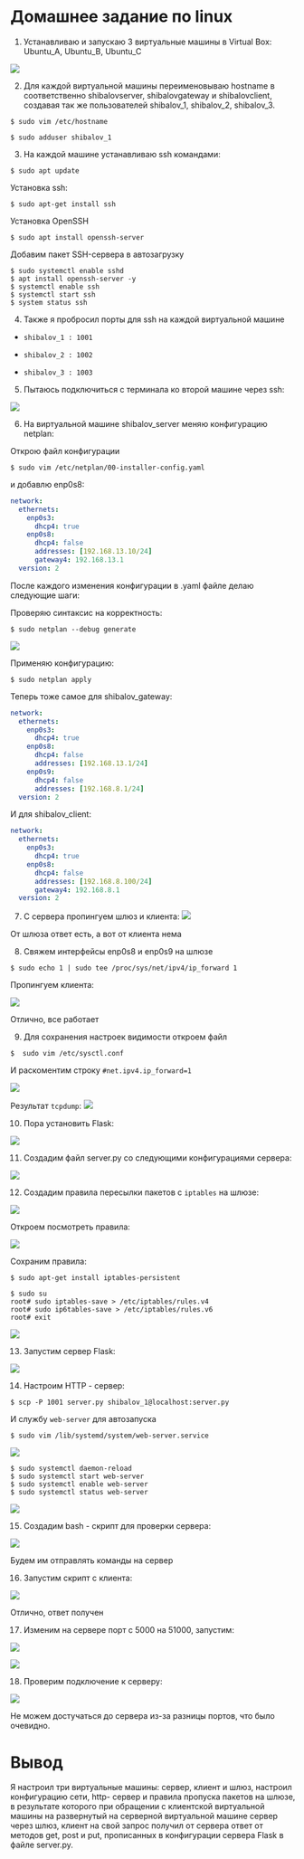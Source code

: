 # Домашнее задание по linux

1. Устанавливаю и запускаю 3 виртуальные машины в Virtual Box:
Ubuntu_A, Ubuntu_B, Ubuntu_C

![](./screenshots/Screenshot_4.png)


2. Для каждой виртуальной машины переименовываю hostname в соответственно shibalovserver, shibalovgateway и shibalovclient, создавая так же пользователей shibalov_1, shibalov_2, shibalov_3. 

```shell 
$ sudo vim /etc/hostname 
```

```shell 
$ sudo adduser shibalov_1 
```

3. На каждой машине устанавливаю ssh командами:

```shell
$ sudo apt update
```

Установка ssh:

```shell
$ sudo apt-get install ssh
```

Установка OpenSSH

```shell
$ sudo apt install openssh-server
```

Добавим пакет SSH-сервера в автозагрузку


```shell
$ sudo systemctl enable sshd
$ apt install openssh-server -y
$ systemctl enable ssh
$ systemctl start ssh
$ system status ssh
```

4. Также я пробросил порты для ssh на каждой виртуальной машине

- ```shibalov_1 : 1001```

- ```shibalov_2 : 1002```

- ```shibalov_3 : 1003```

5. Пытаюсь подключиться с терминала ко второй машине через ssh:

![](./screenshots/Screenshot_5.png)

6. На виртуальной машине shibalov_server меняю конфигурацию netplan:

Открою файл конфигурации
```shell
$ sudo vim /etc/netplan/00-installer-config.yaml
```
и добавлю enp0s8:
```yaml
network:
  ethernets:
    enp0s3:
      dhcp4: true
    enp0s8:
      dhcp4: false
      addresses: [192.168.13.10/24]
      gateway4: 192.168.13.1
  version: 2
```

После каждого изменения конфигурации в .yaml файле делаю следующие шаги:

Проверяю синтаксис на корректность:
```shell
$ sudo netplan --debug generate
```
![](./screenshots/Screenshot_7.png)

Применяю конфигурацию:
```shell
$ sudo netplan apply
```

Теперь тоже самое для shibalov_gateway:
```yaml
network:
  ethernets:
    enp0s3:
      dhcp4: true
    enp0s8:
      dhcp4: false
      addresses: [192.168.13.1/24]
    enp0s9:
      dhcp4: false
      addresses: [192.168.8.1/24]
  version: 2
```

И для shibalov_client:
```yaml
network:
  ethernets:
    enp0s3:
      dhcp4: true
    enp0s8:
      dhcp4: false
      addresses: [192.168.8.100/24]
      gateway4: 192.168.8.1
  version: 2
```

7. С сервера пропингуем шлюз и клиента:
![](./screenshots/Screenshot_11.png)

От шлюза ответ есть, а вот от клиента нема

8. Свяжем интерфейсы enp0s8 и enp0s9 на шлюзе
```shell
$ sudo echo 1 | sudo tee /proc/sys/net/ipv4/ip_forward 1
```
Пропингуем клиента:

![](./screenshots/Screenshot_14.png)

Отлично, все работает

9. Для сохранения настроек видимости откроем файл 
```shell
$  sudo vim /etc/sysctl.conf 
```
И раскоментим строку
```#net.ipv4.ip_forward=1```

![](./screenshots/Screenshot_16.png)

Результат ```tcpdump```:
![](./screenshots/Screenshot_17.png)

10. Пора установить Flask:

![](./screenshots/Screenshot_21.png)

11. Создадим файл server.py со следующими конфигурациями сервера:

![](./screenshots/Screenshot_24.png)

12. Создадим правила пересылки пакетов с ```iptables``` на шлюзе:

![](./screenshots/Screenshot_31.png)

Откроем посмотреть правила:

![](./screenshots/Screenshot_32.png)

Сохраним правила:

```shell
$ sudo apt-get install iptables-persistent
```
```shell
$ sudo su
root# sudo iptables-save > /etc/iptables/rules.v4
root# sudo ip6tables-save > /etc/iptables/rules.v6
root# exit
```

![](./screenshots/Screenshot_38.png)

13. Запустим сервер Flask:

![](./screenshots/Screenshot_25.png)

14. Настроим HTTP - сервер:

```shell
$ scp -P 1001 server.py shibalov_1@localhost:server.py
```
И службу ```web-server``` для автозапуска

```shell
$ sudo vim /lib/systemd/system/web-server.service
```

![](./screenshots/Screenshot_39.png)

```
$ sudo systemctl daemon-reload
$ sudo systemctl start web-server
$ sudo systemctl enable web-server
$ sudo systemctl status web-server
```

![](./screenshots/Screenshot_41.png)

15. Создадим bash - скрипт для проверки сервера:

![](./screenshots/Screenshot_26.png)

Будем им отправлять команды на сервер

16. Запустим скрипт с клиента:

![](./screenshots/Screenshot_33.png)

Отлично, ответ получен

17. Изменим на сервере порт с 5000 на 51000, запустим:

![](./screenshots/Screenshot_34.png)

![](./screenshots/Screenshot_35.png)

18. Проверим подключение к серверу:

![](./screenshots/Screenshot_50.png)

Не можем достучаться до сервера из-за разницы портов, что было очевидно.

# Вывод

Я настроил три виртуальные машины: сервер, клиент и шлюз, настроил конфигурацию сети, http- сервер и правила пропуска пакетов на шлюзе, в результате которого при обращении с клиентской виртуальной машины на развернутый на серверной виртуальной машине сервер через шлюз, клиент на свой запрос получил от сервера ответ от методов get, post и put, прописанных в конфигурации сервера Flask в файле server.py.